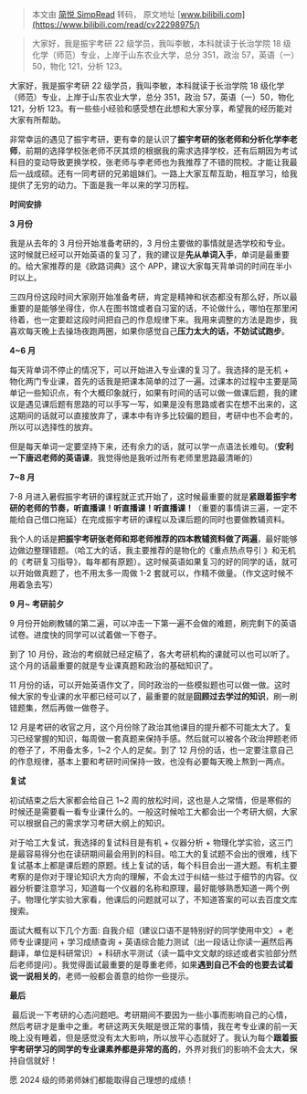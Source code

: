 > 本文由 [简悦 SimpRead](http://ksria.com/simpread/) 转码， 原文地址 [www.bilibili.com](https://www.bilibili.com/read/cv22298975/)

> 大家好，我是振宇考研 22 级学员，我叫李敏，本科就读于长治学院 18 级化学（师范）专业，上岸于山东农业大学，总分 351，政治 57，英语（一）50，物化 121，分析 123。

大家好，我是振宇考研 22 级学员，我叫李敏，本科就读于长治学院 18 级化学（师范）专业，上岸于山东农业大学，总分 351，政治 57，英语（一）50，物化 121，分析 123。有一些些小经验和感受想在此想和大家分享，希望我的经历能对大家有所帮助。

非常幸运的遇见了振宇考研，更有幸的是认识了**振宇考研的张老师和分析化学李老师**，前期的选择学校张老师不厌其烦的根据我的需求选择学校，还有后期因为考试科目的变动导致更换学校，张老师与李老师也为我推荐了不错的院校。才能让我最后一战成硕。还有一同考研的兄弟姐妹们。一路上大家互帮互助，相互学习，给我提供了无穷的动力。下面是我一年以来的学习历程。

**时间安排**

**3 月份**

我是从去年的 3 月份开始准备考研的，3 月份主要做的事情就是选学校和专业。这时候就已经可以开始英语的复习了，我的建议是**先从单词入手**，单词是最重要的。给大家推荐的是《欧路词典》这个 APP，建议大家每天背单词的时间在半小时以上。

三四月份这段时间大家刚开始准备考研，肯定是精神和状态都没有那么好，所以最重要的是能够坐得住，你人在图书馆或者自习室的话，不论做什么，哪怕在那里闲待着，也一定要趁这段时间把自己的作息规律下来。我用来调整的方法是跑步，我喜欢每天晚上去操场夜跑两圈，如果你感觉自己**压力太大的话，不妨试试跑步**。

**4~6 月**

每天背单词不停止的情况下，可以开始进入专业课的复习了。我选择的是无机 + 物化两门专业课，首先的话我是把课本简单的过了一遍。过课本的过程中主要是简单记一些知识点，有个大概印象就行，如果有时间的话可以做一做课后题，我的建议是遇见课后题有思路的可以手写一写，如果是没有思路或者实在想不出来的，这这期间的话就可以直接放弃了，课本中有许多比较偏的题目，考研中也不会考的，所以可以选择性的放弃。

但是每天单词一定要坚持下来，还有余力的话，就可以学一点语法长难句。（**安利一下唐迟老师的英语课**，我觉得他是我听过所有老师里思路最清晰的）

**7~8 月**

7-8 月进入暑假振宇考研的课程就正式开始了，这时候最重要的就是**紧跟着振宇考研的老师的节奏，听直播课！听直播课！听直播课！**（重要的事情讲三遍，一定不能给自己借口拖延）在完成振宇考研的课程以及课后题的同时也要做教辅资料。

我个人的话是**把振宇考研张老师和郑老师推荐的四本教辅资料做了两遍**，最好能够边做边整理错题。（哈工大的话，我主要推荐的是物化的《重点热点导引 》和无机的《考研复习指导》，每年都有原题）。这时候英语如果复习的好的同学的话，就可以开始做真题了，也不用太多一周做 1-2 套就可以，作精不做量。（作文这时候不用着急去写）

**9 月~ 考研前夕**

9 月份开始刷教辅的第二遍，可以冲击一下第一遍不会做的难题，刷完剩下的英语试卷。进度快的同学可以试着做一下卷子。

到了 10 月份，政治的考纲就已经定稿了，各大考研机构的课就可以也可以听了。这个月的话最重要的就是专业课真题和政治的基础知识了。

11 月份的话，可以开始英语作文了，同时政治的一些模拟题也可以做一做。这时候大家的专业课的水平都已经可以了，最重要的就是**回顾过去学过的知识**，刷一刷错题集，然后再做一做卷子。

12 月是考研的收官之月，这个月份除了政治其他课目的提升都不可能太大了。复习已经掌握的知识，每周做一套真题来保持手感。然后就可以被各个政治押题老师的卷子了，不用备太多，1~2 个人的足矣。到了 12 月份的话，也一定要注意自己的作息规律，基本上要和考研时间保持一致，也没有必要每天晚上熬到一两点。

**复试**

初试结束之后大家都会给自己 1~2 周的放松时间，这也是人之常情，但是寒假的时候还是需要看一看专业课什么的。一般这时候哈工大都会出一个考研大纲，大家可以根据自己的需求学习考研大纲上的知识。

对于哈工大复试，我选择的复试科目是有机 + 仪器分析 + 物理化学实验，这三门是最容易得分也在读研期间最会用到的科目。哈工大的复试题不会出的很难，线下复试基本上都是课后题的原题。线上复试的话，每个科目会出一道大题。有机主要考察的是你对于理论知识大方向的理解，不会太过于纠结一些过于细节的内容。仪器分析要注意学习，知道每一个仪器的名称和原理，最好能够熟悉知道一两个例子。物理化学实验大家看，他课后的问题就可以了，不知道答案的可以去百度文库搜索。

面试大概有以下几个方面: 自我介绍（建议口语不是特别好的同学使用中文）+ 老师专业课提问 + 学习成绩查询 + 英语综合能力测试（出一段话让你读一遍然后再翻译，单位是科研常识）+ 科研水平测试（读一篇中文文献的综述或者实验部分然后老师提问）。我觉得面试最重要的是尊重老师，如果**遇到自己不会的也要去试着说一说相关的**，老师一般都会善意的给你一些提示。

 **最后** 

 最后说一下考研的心态问题吧。考研期间不要因为一些小事而影响自己的心情，然后考研才是重中之重。考研这两天失眠是很正常的事情，我在考专业课的前一天晚上没有睡着，但是感觉没有太大影响，所以放平心态就好了。我认为每个**跟着振宇考研学习的同学的专业课素养都是非常的高的**，外界对我们的影响不会太大，保持自信就好！

愿 2024 级的师弟师妹们都能取得自己理想的成绩！